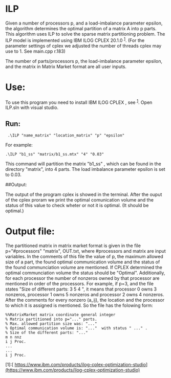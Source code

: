 #  ILP

Given a number of processors p, and a load-imbalance parameter epsilon, the algorithm determines
the optimal partition of a matrix A into p parts. This algorithm uses ILP to solve the sparse matrix partitioning problem. 
The ILP model is implemented using IBM ILOG CPLEX 20.1.0 <sup>[1](#1)</sup>.
(For the parameter settings of cplex we adjusted the number of threads cplex may use to 1.   See main.cpp r.183)



The number of parts/processors p, the load-imbalance parameter epsilon,
and the matrix in Matrix Market format are all user inputs.


# Use:
To use this program you need to install IBM ILOG CPLEX , see  <sup>[1](#1)</sup>. 
 Open ILP.sln with visual studio.


## Run:

```
 .\ILP "name_matrix" "location_matrix" "p" "epsilon"
```

For example:

```
.\ILP "b1_ss" "matrix/b1_ss.mtx" "4" "0.03"
```

This command will partition the matrix "b1_ss" , which can be found in the directory "matrix", into 4 parts. 
The load imbalance parameter epsilon is set to 0.03.

##Output:

The output of the program cplex is showed in the terminal. 
After the ouput of the cplex proram we print the optimal comunication volume and the status of this value to check wheter or not it is optimal.
(It should be optimal.)


# Output file:

The partitioned matrix in matrix market format is given in the file p="#processors" "matrix", OUT.txt, where #processors and matrix are input variables.
In the comments of this file the value of p, the maximum allowed size of a part, the found optimal communication volume and the status of the found communciation volume are mentioned.
If CPLEX determined the optimal communciation volume the status should be "Optimal".
Additionally, for each processor the number of nonzeros owned by that processor are mentioned in order of the processors.
For example, if p=3, and the file states "Size of different parts: 3 5 4 ", it means that processor 0 owns 3 nonzeros, processor 1 owns 5 nonzeros and processor 2 owns 4 nonzeros.
After the comments for every nonzero (a_ij), the location and the processor to which it is assigned is mentioned.
So the file has the folowing form:

```
%%MatrixMarket matrix coordinate general integer
% Matrix partitioned into p="..." parts.
% Max. allowed partition size was: "..." 
% Optimal communication volume is: "..."  with status " ..." .
% Size of the different parts: "..."
m n nnz
i j Proc.
...
...
i j Proc.
```
<a name="1">[1]</a>:[ https://www.ibm.com/products/ilog-cplex-optimization-studio](https://www.ibm.com/products/ilog-cplex-optimization-studio)

